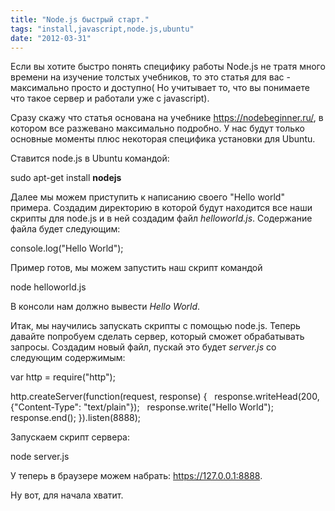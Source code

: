 ```yaml
---
title: "Node.js быстрый старт."
tags: "install,javascript,node.js,ubuntu"
date: "2012-03-31"
---
```


Если вы хотите быстро понять специфику работы Node.js не тратя много времени на изучение толстых учебников, то это статья для вас - максимально просто и доступно( Но учитывает то, что вы понимаете что такое сервер и работали уже с javascript).

Сразу скажу что статья основана на учебнике https://nodebeginner.ru/, в котором все разжевано максимально подробно. У нас будут только основные моменты плюс некоторая специфика установки для Ubuntu.

Ставится node.js в Ubuntu командой:

sudo apt-get install **nodejs**

Далее мы можем приступить к написанию своего "Hello world" примера. Создадим директорию в которой будут находится все наши скрипты для node.js и в ней создадим файл _helloworld.js_. Содержание файла будет следующим:

console.log("Hello World");

Пример готов, мы можем запустить наш скрипт командой

node helloworld.js

В консоли нам должно вывести _Hello World_.

Итак, мы научились запускать скрипты с помощью node.js. Теперь давайте попробуем сделать сервер, который сможет обрабатывать запросы. Создадим новый файл, пускай это будет _server.js_ со следующим содержимым:

var http = require("http");

http.createServer(function(request, response) {
  response.writeHead(200, {"Content-Type": "text/plain"});
  response.write("Hello World");
  response.end();
}).listen(8888);

Запускаем скрипт сервера:

node server.js

У теперь в браузере можем набрать: https://127.0.0.1:8888.

Ну вот, для начала хватит.
